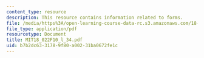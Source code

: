 ```yaml
---
content_type: resource
description: This resource contains information related to forms.
file: /media/https%3A/open-learning-course-data-rc.s3.amazonaws.com/18-022-calculus-of-several-variables-fall-2010/b7b2dc6331789f80a00231ba0672fe1c_MIT18_022F10_l_34.pdf
file_type: application/pdf
resourcetype: Document
title: MIT18_022F10_l_34.pdf
uid: b7b2dc63-3178-9f80-a002-31ba0672fe1c
---
```

